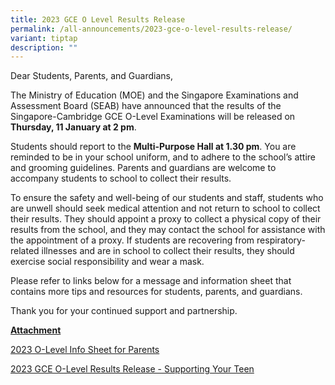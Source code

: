 ```yaml
---
title: 2023 GCE O Level Results Release
permalink: /all-announcements/2023-gce-o-level-results-release/
variant: tiptap
description: ""
---
```

<p>Dear Students, Parents, and Guardians,</p><p>The Ministry of Education (MOE) and the Singapore Examinations and Assessment Board (SEAB) have announced that the results of the Singapore-Cambridge GCE O-Level Examinations will be released on <strong>Thursday, 11 January at 2 pm</strong>.</p><p>Students should report to the <strong>Multi-Purpose Hall at 1.30 pm</strong>. You are reminded to be in your school uniform, and to adhere to the school’s attire and grooming guidelines. Parents and guardians are welcome to accompany students to school to collect their results.</p><p>To ensure the safety and well-being of our students and staff, students who are unwell should seek medical attention and not return to school to collect their results. They should appoint a proxy to collect a physical copy of their results from the school, and they may contact the school for assistance with the appointment of a proxy. If students are recovering from respiratory-related illnesses and are in school to collect their results, they should exercise social responsibility and wear a mask.</p><p>Please refer to links below for a message and information sheet that contains more tips and resources for students, parents, and guardians.</p><p>Thank you for your continued support and partnership.&nbsp;</p><p><strong><u>Attachment</u></strong></p><p><a href="/files/O Level/2023_O_Level_Info_Sheet_for_Parents.pdf" rel="noopener noreferrer nofollow" target="_blank">2023 O-Level Info Sheet for Parents</a></p><p><a href="/files/O Level/2023_GCE_O_Level_Results_Release___Supporting_Your_Teen.pdf" rel="noopener noreferrer nofollow" target="_blank">2023 GCE O-Level Results Release - Supporting Your Teen</a></p>